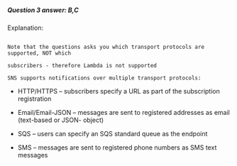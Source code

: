 ##### Question 3 answer: B,C


Explanation:


```

Note that the questions asks you which transport protocols are supported, NOT which

subscribers - therefore Lambda is not supported

SNS supports notifications over multiple transport protocols:

```


- HTTP/HTTPS – subscribers specify a URL as part of the subscription registration

- Email/Email-JSON – messages are sent to registered addresses as email (text-based or JSON- object)

- SQS – users can specify an SQS standard queue as the endpoint

- SMS – messages are sent to registered phone numbers as SMS text messages

